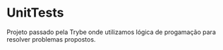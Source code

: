 # UnitTests
Projeto passado pela Trybe onde utilizamos lógica de progamação para resolver problemas propostos.
